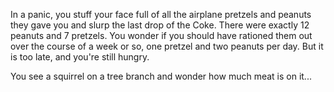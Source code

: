 In a panic, you stuff your face full of all the airplane 
pretzels and peanuts they gave you and slurp the last drop of
the Coke. There were exactly 12 peanuts and 7 pretzels. You
wonder if you should have rationed them out over the course
of a week or so, one pretzel and two peanuts per day. But 
it is too late, and you're still hungry.

You see a squirrel on a tree branch and wonder how much meat
is on it...